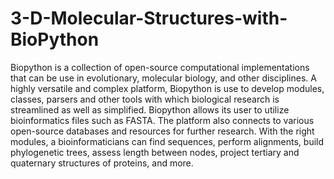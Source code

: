 # 3-D-Molecular-Structures-with-BioPython
Biopython is a collection of open-source computational implementations that can be use in evolutionary, molecular biology, and other disciplines. A highly versatile and complex platform, Biopython is use to develop modules, classes, parsers and other tools with which biological research is streamlined as well as simplified. Biopython allows its user to utilize bioinformatics files such as FASTA. The platform also connects to various open-source databases and resources for further research. With the right modules, a bioinformaticians can find sequences, perform alignments, build phylogenetic trees, assess length between nodes, project tertiary and quaternary structures of proteins, and more.
